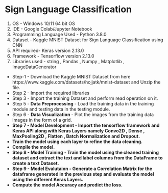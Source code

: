 # Sign Language Classification
<ol>
<li> OS - Windows 10/11 64 bit OS </li>
<li> IDE - Google Colab/Jupyter Notebook </li>
<li> Programming Language Used - Python 3.8.0 </li>
<li> Dataset - Kaggle MNIST Dataset for Sign Language Classification using CNN </li>
<li> API required- Keras version 2.13.0 </li>
<li> Framework - Tensorflow version 2.13.0 </li>
<li> Libraries used - string , Pandas , Numpy , Matplotlib , ImageDataGenerator </li>
</ol>

<ul>
<li> Step-1 - Download the Kaggle MNIST Dataset from here https://www.kaggle.com/datasets/hojjatk/mnist-dataset and Unzip the file.</li> 
<li> Step 2 - Import the required libraries </li>
<li> Step 3 - Import the training Dataset and perform read operation on it. </li>
<li> Step 5 - <b> Data Preprocessing </b> - Load the training data in the training module and testing data in the testing module. </li>
<li> Step 6 - <b> Data Visualization </b>- Plot the images from the training data images in the form of a grid.<b> </li>
<li> Step 7 - <b> Model Development </b>- Import the tensorflow framework and Keras API along with Keras Layers namely Convo2D , Dense , MaxPooling2D , Flatten , Batch Normalization and Dropout. </li> <li>Train the model using each layer to refine the data cleaning.</li>
<li> Compile the model.</li>
<li> Step 8 - Model Training - Train the model using the cleaned training dataset and extract the text and label columns from the DataFrame to create a text Dataset.</li>
<li> Step 9 - Model Evalutaion - Generate a Correlation Matrix for the dataframe generated in the previous step and evaluate the model using the different Keras Layers.</li>
<li> Compute the model Accuracy and predict the loss.</li>
</ul>
                 

